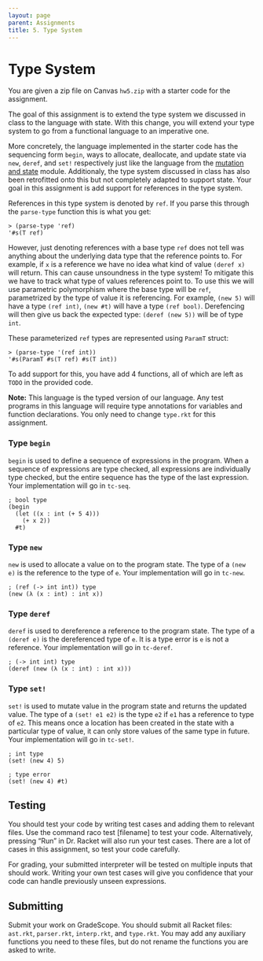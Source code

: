 ```yaml
---
layout: page
parent: Assignments
title: 5. Type System
---
```


# Type System

You are given a zip file on Canvas `hw5.zip` with a starter code for the assignment.

The goal of this assignment is to extend the type system we discussed in class to the language with state. With this change, you will extend your type system to go from a functional language to an imperative one.

More concretely, the language implemented in the starter code has the sequencing form `begin`, ways to allocate, deallocate, and update state via `new`, `deref`, and `set!` respectively just like the language from the [mutation and state]({{site.baseurl}}/notes/13-mutation-state/) module. Additionaly, the type system discussed in class has also been retrofitted onto this but not completely adapted to support state. Your goal in this assignment is add support for references in the type system.

References in this type system is denoted by `ref`. If you parse this through the `parse-type` function this is what you get:

```racket
> (parse-type 'ref)
'#s(T ref)
```

However, just denoting references with a base type `ref` does not tell was anything about the underlying data type that the reference points to. For example, if `x` is a reference we have no idea what kind of value `(deref x)` will return. This can cause unsoundness in the type system! To mitigate this we have to track what type of values references point to. To use this we will use parametric polymorphism where the base type will be `ref`, parametrized by the type of value it is referencing. For example, `(new 5)` will have a type `(ref int)`, `(new #t)` will have a type `(ref bool)`. Derefencing will then give us back the expected type: `(deref (new 5))` will be of type `int`.

These parameterized `ref` types are represented using `ParamT` struct:

```racket
> (parse-type '(ref int))
'#s(ParamT #s(T ref) #s(T int))
```

To add support for this, you have add 4 functions, all of which are left as `TODO` in the provided code.

**Note:** This language is the typed version of our language. Any test programs in this language will require type annotations for variables and function declarations. You only need to change `type.rkt` for this assignment.

### Type `begin`

`begin` is used to define a sequence of expressions in the program. When a sequence of expressions are type checked, all expressions are individually type checked, but the entire sequence has the type of the last expression. Your implementation will go in `tc-seq`.

```racket
; bool type
(begin
  (let ((x : int (+ 5 4)))
    (+ x 2))
  #t)
```

### Type `new`

`new` is used to allocate a value on to the program state. The type of a `(new e)` is the reference to the type of `e`. Your implementation will go in `tc-new`.

```racket
; (ref (-> int int)) type
(new (λ (x : int) : int x))
```

### Type `deref`

`deref` is used to dereference a reference to the program state. The type of a `(deref e)` is the dereferenced type of `e`. It is a type error is `e` is not a reference. Your implementation will go in `tc-deref`.

```racket
; (-> int int) type
(deref (new (λ (x : int) : int x)))
```

### Type `set!`

`set!` is used to mutate value in the program state and returns the updated value. The type of a `(set! e1 e2)` is the type `e2` if `e1` has a reference to type of `e2`. This means once a location has been created in the state with a particular type of value, it can only store values of the same type in future. Your implementation will go in `tc-set!`.

```racket
; int type
(set! (new 4) 5)

; type error
(set! (new 4) #t)
```

## Testing

You should test your code by writing test cases and adding them to relevant files. Use the command raco test [filename] to test your code. Alternatively, pressing “Run” in Dr. Racket will also run your test cases. There are a lot of cases in this assignment, so test your code carefully.

For grading, your submitted interpreter will be tested on multiple inputs that should work. Writing your own test cases will give you confidence that your code can handle previously unseen expressions.

## Submitting

Submit your work on GradeScope. You should submit all Racket files: `ast.rkt`, `parser.rkt`, `interp.rkt`, and `type.rkt`. You may add any auxiliary functions you need to these files, but do not rename the functions you are asked to write.
